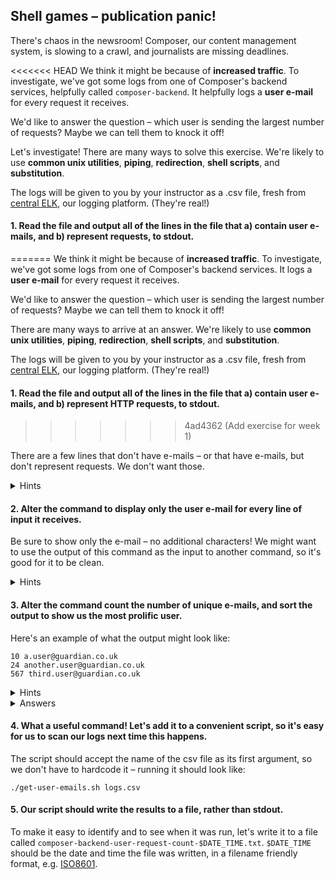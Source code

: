 ## Shell games – publication panic!

There's chaos in the newsroom! Composer, our content management system, is slowing to a crawl, and journalists are missing deadlines.

<<<<<<< HEAD
We think it might be because of **increased traffic**. To investigate, we've got some logs from one of Composer's backend services, helpfully called `composer-backend`. It helpfully logs a **user e-mail** for every request it receives.

We'd like to answer the question – which user is sending the largest number of requests? Maybe we can tell them to knock it off!

Let's investigate! There are many ways to solve this exercise. We're likely to use **common unix utilities**, **piping**, **redirection**, **shell scripts**, and **substitution**.

The logs will be given to you by your instructor as a .csv file, fresh from [central ELK](https://logs.gutools.co.uk/), our logging platform. (They're real!)

#### 1. Read the file and output all of the lines in the file that a) contain user e-mails, and b) represent requests, to stdout.
=======
We think it might be because of **increased traffic**. To investigate, we've got some logs from one of Composer's backend services. It logs a **user e-mail** for every request it receives.

We'd like to answer the question – which user is sending the largest number of requests? Maybe we can tell them to knock it off!

There are many ways to arrive at an answer. We're likely to use **common unix utilities**, **piping**, **redirection**, **shell scripts**, and **substitution**.

The logs will be given to you by your instructor as a .csv file, fresh from [central ELK](https://logs.gutools.co.uk/), our logging platform. (They're real!)

#### 1. Read the file and output all of the lines in the file that a) contain user e-mails, and b) represent HTTP requests, to stdout.
>>>>>>> 4ad4362 (Add exercise for week 1)

There are a few lines that don't have e-mails – or that have e-mails, but don't represent requests. We don't want those.

<details>
<summary>Hints</summary>
<<<<<<< HEAD
We should be able to use `cat`, `grep` and the pipe operator `|` to get this done. `grep -E` can search for regular expressions – the regular expression `(GET|PUT|POST|HEAD)` will match those HTTP verbs in case-sensitive fashion.
=======
We should be able to use `cat`, `grep` and the pipe operator `|` to get this done. `grep -E` can search for regular expressions. The regular expression `(GET|PUT|POST|HEAD)` will match those HTTP verbs in case-sensitive fashion.
>>>>>>> 4ad4362 (Add exercise for week 1)
</details>

#### 2. Alter the command to display only the user e-mail for every line of input it receives.

Be sure to show only the e-mail – no additional characters! We might want to use the output of this command as the input to another command, so it's good for it to be clean.

<details>
<summary>Hints</summary>
`cut` will help you isolate the input, and CSV files are delimited with commas. `sed` will help you strip any extra characters, should they appear in your output.
</details>

#### 3. Alter the command count the number of unique e-mails, and sort the output to show us the most prolific user.

Here's an example of what the output might look like:

```
10 a.user@guardian.co.uk
24 another.user@guardian.co.uk
567 third.user@guardian.co.uk
```

<details>
<summary>Hints</summary>
`uniq -c` will give a list of unique lines, with a count against each – dead handy! Don't forget that `uniq` requires a sorted input – `sort` can help here.
</details>

<details>
<<<<<<< HEAD
<summary>Answers</summary>
It's "workflow.test@guardian.co.uk"! But who is Workflow Test? That's the e-mail address used by beloved production monitoring system, [Prodmon](https://github.com/guardian/editorial-tools-production-monitoring/)! Clearly, it's gone mad with power after a recent deploy – the team deploys the most recent known good branch, and the system stabilises. Phew!
=======
<summary>Answer</summary>
You should be seeing lots of requests from "workflow.test@guardian.co.uk"! But who on earth is Workflow Test? That's the e-mail address used by beloved production monitoring system, [Prodmon](https://github.com/guardian/editorial-tools-production-monitoring/)! Clearly, it's gone mad with power after a recent deploy – the team deploys the most recent known good branch, and the system stabilises. Phew!
>>>>>>> 4ad4362 (Add exercise for week 1)
</details>

#### 4. What a useful command! Let's add it to a convenient script, so it's easy for us to scan our logs next time this happens.

The script should accept the name of the csv file as its first argument, so we don't have to hardcode it – running it should look like:

```
./get-user-emails.sh logs.csv
```

#### 5. Our script should write the results to a file, rather than stdout.

To make it easy to identify and to see when it was run, let's write it to a file called `composer-backend-user-request-count-$DATE_TIME.txt`. `$DATE_TIME` should be the date and time the file was written, in a filename friendly format, e.g. [ISO8601](https://en.wikipedia.org/wiki/ISO_8601).

